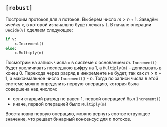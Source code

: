 ## `[robust]`

Построим протокол для $n$ потоков. Выберем число $m > n + 1$. Заведём ячейку `x`, в которой изначально будет лежать `1`. В начале операции `Decide(v)` сделаем следующее:
```python
if v:
    x.Increment()
else:
    x.Multiply(m)
```

Посмотрим на запись числа `x` в системе с основанием $m$. `Increment()` будет увеличивать последнюю цифру на 1, а `Multiply(m)` - дописывать в конец 0. Перехода через разряд в инкременте не будет, так как $m > n + 1$, а максимальное число `Increment()` - $n$. Тогда по записи числа в этой системе можно определить первую операцию, которая была совершена над числом:
* если старший разряд не равен 1, первой операцией был `Increment()`
* иначе, первой операцией было `Multiply(m)`

Восстановив первую операцию, можно вернуть соответствующее значение, что решает бинарный консенсус для $n$ потоков.